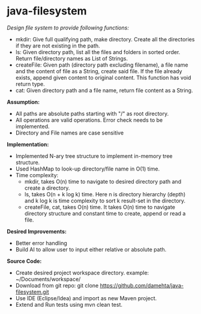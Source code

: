 # java-filesystem

*Design file system to provide following functions:* 
* mkdir: Give full qualifying path, make directory. Create all the directories if they are not existing in the path.
* ls: Given directory path, list all the files and folders in sorted order. Return file/directory names as List of Strings.
* createFile: Given path (directory path excluding filename), a file name and the content of file as a String, create said file. If the file already exists, append given content to original content. This function has void return type. 
* cat: Given directory path and a file name, return file content as a String. 

**Assumption:**
* All paths are absolute paths starting with "/" as root directory.
* All operations are valid operations. Error check needs to be implemented.  
* Directory and File names are case sensitive

**Implementation:**
* Implemented N-ary tree structure to implement in-memory tree structure. 
* Used HashMap to look-up directory/file name in O(1) time.
* Time complexity: 
    * mkdir, takes O(n) time to navigate to desired directory path and create a directory. 
    * ls, takes O(n + k log k) time. Here n is directory hierarchy (depth) and k log k is time complexity to sort k result-set in the directory.
    * createFile, cat, takes O(n) time. It takes O(n) time to navigate directory structure and constant time to create, append or read a file. 
     
**Desired Improvements:**
* Better error handling
* Build AI to allow user to input either relative or absolute path. 

**Source Code:**
* Create desired project workspace directory. example: ~/Documents/workspace/ 
* Download from git repo: git clone https://github.com/damehta/java-filesystem.git
* Use IDE (Eclipse/Idea) and import as new Maven project.
* Extend and Run tests using mvn clean test. 

